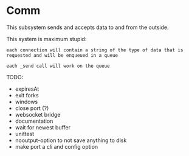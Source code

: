 Comm
====

This subsystem sends and accepts data to and from the outside.


This system is maximum stupid:

	each connection will contain a string of the type of data that is requested and will be enqueued in a queue

	each _send call will work on the queue



TODO:
- expiresAt
- exit forks
- windows
- close port (?)
- websocket bridge
- documentation
- wait for newest buffer
- unittest
- nooutput-option to not save anything to disk
- make port a cli and config option
